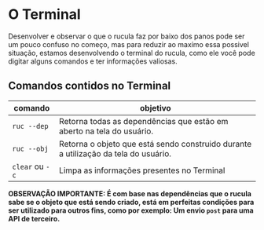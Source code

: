 # O Terminal

Desenvolver e observar o que o rucula faz por baixo dos panos pode ser um pouco confuso no começo, mas para reduzir ao maxímo essa possivel situação, estamos desenvolvendo o terminal do rucula, como ele você pode digitar alguns comandos e ter informações valiosas.

## Comandos contidos no Terminal

|comando|objetivo|
|--|--|
|`ruc --dep`| Retorna todas as dependências que estão em aberto na tela do usuário.|
|`ruc --obj`| Retorna o objeto que está sendo construido durante a utilização da tela do usuário.|
|`clear` ou `-c`| Limpa as informações presentes no Terminal|

**OBSERVAÇÃO IMPORTANTE: É com base nas dependências que o rucula sabe se o objeto que está sendo criado, está em perfeitas condições para ser utilizado para outros fins, como por exemplo: Um envio `post` para uma API de terceiro.**
